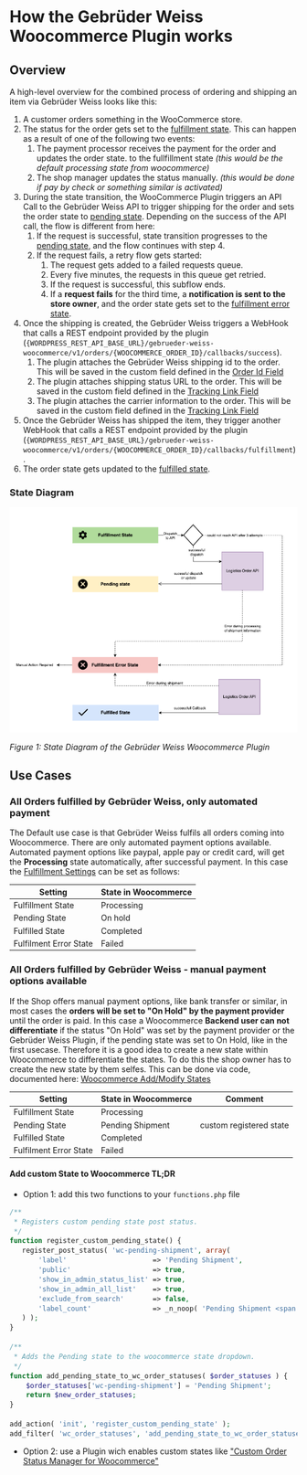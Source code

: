 # How the Gebrüder Weiss Woocommerce Plugin works

## Overview

A high-level overview for the combined process of ordering and shipping an item via Gebrüder Weiss looks like this:

1. A customer orders something in the WooCommerce store.
2. The status for the order gets set to the [fulfillment state](./setup#settings-tab-fulfillment). This can happen as a result of one of the following two events:
	1. The payment processor receives the payment for the order and updates the order state. to the fullfillment state *(this would be the default processing state from woocommerce)*
	2. The shop manager updates the status manually. *(this would be done if pay by check or something similar is activated)*
3. During the state transition, the WooCommerce Plugin triggers an API Call to the Gebrüder Weiss API to trigger shipping for the order and sets the order state to [pending state](./setup.md#settings-tab-fulfillment). Depending on the success of the API call, the flow is different from here:
	1. If the request is successful, state transition progresses to the [pending state](./setup.md#settings-tab-fulfillment), and the flow continues with step 4.
	2. If the request fails, a retry flow gets started:
		1. The request gets added to a failed requests queue.
		2. Every five minutes, the requests in this queue get retried.
		3. If the request is successful, this subflow ends.
		4. If a **request fails** for the third time, a **notification is sent to the store owner**, and the order state gets set to the [fulfillment error state](./setup.md#settings-tab-settings-tab-fulfillment).
4. Once the shipping is created, the Gebrüder Weiss triggers a WebHook that calls a REST endpoint provided by the plugin (`{WORDPRESS_REST_API_BASE_URL}/gebrueder-weiss-woocommerce/v1/orders/{WOOCOMMERCE_ORDER_ID}/callbacks/success`).
	1. The plugin attaches the Gebrüder Weiss shipping id to the order. This will be saved in the custom field defined in the [Order Id Field](./setup.md#settings-tab-order)
	2. The plugin attaches shipping status URL to the order. This will be saved in the custom field defined in the [Tracking Link Field](./setup.md#settings-tab-order)
	3. The plugin attaches the carrier information to the order. This will be saved in the custom field defined in the [Tracking Link Field](./setup.md#settings-tab-order)
5. Once the Gebrüder Weiss has shipped the item, they trigger another WebHook that calls a REST endpoint provided by the plugin (`{WORDPRESS_REST_API_BASE_URL}/gebrueder-weiss-woocommerce/v1/orders/{WOOCOMMERCE_ORDER_ID}/callbacks/fulfillment`).
6. The order state gets updated to the [fulfilled state](./setup.md#settings-tab-fulfillment).

### State Diagram

![gbw-plugin-status-flow](./assets/images/gbw-plugin-status-flow.png)

*Figure 1: State Diagram of the Gebrüder Weiss Woocommerce Plugin*

## Use Cases

### All Orders fulfilled by Gebrüder Weiss, only automated payment

The Default use case is that Gebrüder Weiss fulfils all orders coming into Woocommerce. There are only automated payment options available. Automated payment options like paypal, apple pay or credit card, will get the **Processing** state automatically, after successful payment. In this case the [Fulfillment Settings](./setup#settings-tab-fulfillment) can be set as follows:

| Setting                | State in Woocommerce |
| ---------------------- | -------------------- |
| Fulfillment State      | Processing           |
| Pending State          | On hold              |
| Fulfilled State        | Completed            |
| Fulfilment Error State | Failed               | 

### All Orders fulfilled by Gebrüder Weiss - manual payment options available

If the Shop offers manual payment options, like bank transfer or similar, in most cases the **orders will be set to "On Hold" by the payment provider** until the order is paid. In this case a Woocommerce **Backend user can not differentiate** if the status "On Hold" was set by the payment provider or the Gebrüder Weiss Plugin, if the pending state was set to On Hold, like in the first usecase. Therefore it is a good idea to create a new state within Woocommerce to differentiate the states. To do this the shop owner has to create the new state by them selfes. This can be done via code, documented here: [Woocommerce Add/Modify States](https://woocommerce.com/document/addmodify-states/) 

| Setting                | State in Woocommerce | Comment |
| ---------------------- | -------------------- | ------- |
| Fulfillment State      | Processing           |         |
| Pending State          | Pending Shipment     | custom registered state | 
| Fulfilled State        | Completed            |         |
| Fulfilment Error State | Failed               |         |

#### Add custom State to Woocommerce TL;DR
- Option 1: add this two functions to your `functions.php` file

```php
/**
 * Registers custom pending state post status.
 */
function register_custom_pending_state() {
   register_post_status( 'wc-pending-shipment', array(
       'label'                     => 'Pending Shipment',
       'public'                    => true,
       'show_in_admin_status_list' => true,
       'show_in_admin_all_list'    => true,
       'exclude_from_search'       => false,
       'label_count'               => _n_noop( 'Pending Shipment <span class="count">(%s)</span>', 'Pending Shipment <span class="count">(%s)</span>' )
   ) );
}

/**
 * Adds the Pending state to the woocommerce state dropdown.
 */
function add_pending_state_to_wc_order_statuses( $order_statuses ) {
	$order_statuses['wc-pending-shipment'] = 'Pending Shipment';
	return $new_order_statuses;
}

add_action( 'init', 'register_custom_pending_state' );
add_filter( 'wc_order_statuses', 'add_pending_state_to_wc_order_statuses' );
```
- Option 2: use a Plugin wich enables custom states like ["Custom Order Status Manager for Woocommerce"](https://wordpress.org/plugins/bp-custom-order-status-for-woocommerce/)